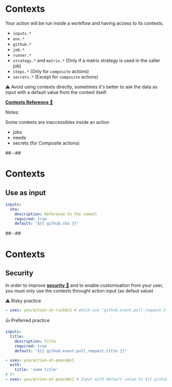 <!-- .slide: -->

# Contexts

Your action will be run inside a workflow and having access to its contexts.

- `inputs.*`
- `env.*`
- `github.*`
- `job.*`
- `runner.*`
- `strategy.*` and `matrix.*` (Only if a matrix strategy is used in the caller job)
- `steps.*` (Only for `composite` actions)
- `secrets.*` (Except for `composite` actions)

⚠️ Avoid using contexts directly, sometimes it's better to ask the data as input with a default value from the context itself.

[**Contexts Reference** 🔗](https://docs.github.com/en/actions/learn-github-actions/contexts)
<!-- .element: class="credits" -->

Notes:

Some contexts are inaccessibles inside an action

- jobs
- needs
- secrets (for Composite actions)

##--##

<!-- .slide: class="with-code" -->

# Contexts

## Use as input

```yaml
inputs:
  sha:
    description: Reference to the commit
    required: true
    default: "${{ github.sha }}"
```

##--##

<!-- .slide: class="with-code" -->

# Contexts

## Security

In order to improve [**security** 🔗](https://docs.github.com/en/actions/security-guides/security-hardening-for-github-actions#understanding-the-risk-of-script-injections) and to enable customisation from your user, you must only use the contexts throught action input (as defaut value)

⚠️ Risky practice

```yaml
- uses: you/action-at-risk@v1 # which use 'github.event.pull_request.title' directly
```

👍 Preferred practice

```yaml
inputs:
  title:
    description: Title
    required: true
    default: "${{ github.event.pull_request.title }}"
```

```yaml
- uses: you/action-at-peace@v1
  with:
    title: 'some title'
# Or
- uses: you/action-at-peace@v1 # Input with default value to ${{ github.event.pull_request.title }}
```
